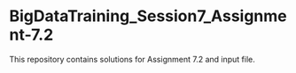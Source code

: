 # BigDataTraining_Session7_Assignment-7.2
This repository contains solutions for Assignment 7.2 and input file.
